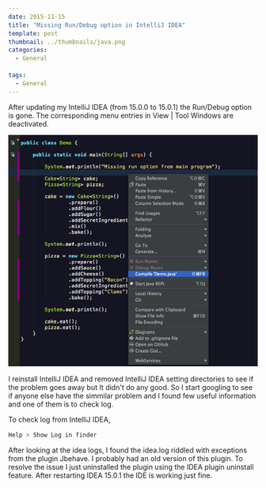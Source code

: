 ```yaml
---
date: 2015-11-15
title: "Missing Run/Debug option in IntelliJ IDEA"
template: post
thumbnail: ../thumbnails/java.png
categories:
  - General

tags:
  - General
---
```


After updating my IntelliJ IDEA (from 15.0.0 to 15.0.1) the Run/Debug option is gone. The corresponding menu entries in View | Tool Windows are deactivated.

![first-screenshot][1]

[1]: ../images/intellij-run-option.png

I reinstall IntelliJ IDEA and removed IntelliJ IDEA setting directories to see if the problem goes away but It didn't do any good. So I start googling to see if anyone else have the simmilar problem and I found few useful information and one of them is to check log.

To check log from IntelliJ IDEA,
```bash
Help > Show Log in finder 
```

After looking at the idea logs, I found the idea.log riddled with exceptions from the plugin Jbehave. I probably had an old version of this plugin. To resolve the issue I just uninstalled the plugin using the IDEA plugin uninstall feature. After restarting IDEA 15.0.1 the IDE is working just fine.
